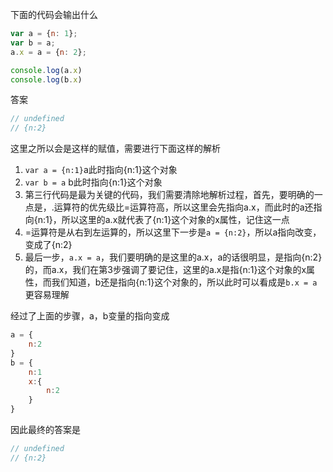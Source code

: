 下面的代码会输出什么
```javascript
var a = {n: 1};
var b = a;
a.x = a = {n: 2};

console.log(a.x)
console.log(b.x)
```
答案
```javascript
// undefined
// {n:2}
```

这里之所以会是这样的赋值，需要进行下面这样的解析
1. ```var a = {n:1}```a此时指向{n:1}这个对象
2. ```var b = a``` b此时指向{n:1}这个对象
3. 第三行代码是最为关键的代码，我们需要清除地解析过程，首先，要明确的一点是，.运算符的优先级比=运算符高，所以这里会先指向a.x，而此时的a还指向{n:1}，所以这里的a.x就代表了{n:1}这个对象的x属性，记住这一点
4. =运算符是从右到左运算的，所以这里下一步是```a = {n:2}```，所以a指向改变，变成了{n:2}
5. 最后一步，```a.x = a```，我们要明确的是这里的a.x，a的话很明显，是指向{n:2}的，而a.x，我们在第3步强调了要记住，这里的a.x是指{n:1}这个对象的x属性，而我们知道，b还是指向{n:1}这个对象的，所以此时可以看成是```b.x = a```更容易理解

经过了上面的步骤，a，b变量的指向变成
```javascript
a = {
    n:2
}
b = {
    n:1
    x:{
        n:2
    }
}
```
因此最终的答案是
```javascript
// undefined
// {n:2}
```